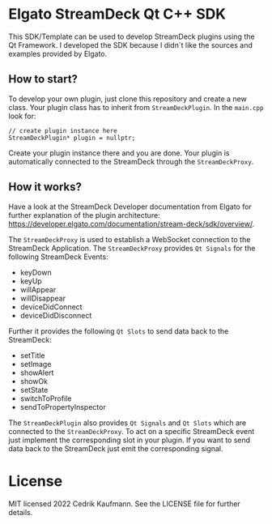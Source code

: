 # Elgato StreamDeck Qt C++ SDK
This SDK/Template can be used to develop StreamDeck plugins using the Qt Framework. I developed the SDK because I didn´t like the sources and examples provided by Elgato.

## How to start?
To develop your own plugin, just clone this repository and create a new class. Your plugin class has to inherit from `StreamDeckPlugin`. In the `main.cpp` look for:

    // create plugin instance here
	StreamDeckPlugin* plugin = nullptr;

Create your plugin instance there and you are done. Your plugin is automatically connected to the StreamDeck through the `StreamDeckProxy`.

## How it works?
Have a look at the StreamDeck Developer documentation from Elgato for further explanation of the plugin architecture: https://developer.elgato.com/documentation/stream-deck/sdk/overview/.

The `StreamDeckProxy` is used to establish a WebSocket connection to the StreamDeck Application. The `StreamDeckProxy` provides `Qt Signals` for the following StreamDeck Events: 
 - keyDown
 - keyUp
 - willAppear
 - willDisappear
 - deviceDidConnect
 - deviceDidDisconnect

Further it provides the following `Qt Slots` to send data back to the StreamDeck:
 - setTitle
 - setImage
 - showAlert
 - showOk
 - setState
 - switchToProfile
 - sendToPropertyInspector

The `StreamDeckPlugin` also provides `Qt Signals` and `Qt Slots` which are connected to the `StreamDeckProxy`. To act on a specific StreamDeck event just implement the corresponding slot in your plugin. If you want to send data back to the StreamDeck just emit the corresponding signal.

# License

MIT licensed 2022 Cedrik Kaufmann. See the LICENSE file for further details.